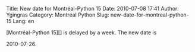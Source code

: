 Title: New date for Montréal-Python 15
Date: 2010-07-08 17:41
Author: Ygingras
Category: Montréal Python
Slug: new-date-for-montreal-python-15
Lang: en

<!--:en-->[Montréal-Python 15][] is delayed by a week. The new date is
2010-07-26.<!--:-->

  [Montréal-Python 15]: http://montrealpython.org/2010/06/mp-15/
